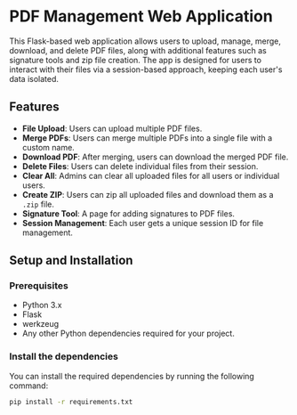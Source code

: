 # PDF Management Web Application

This Flask-based web application allows users to upload, manage, merge, download, and delete PDF files, along with additional features such as signature tools and zip file creation. The app is designed for users to interact with their files via a session-based approach, keeping each user's data isolated.

## Features

- **File Upload**: Users can upload multiple PDF files.
- **Merge PDFs**: Users can merge multiple PDFs into a single file with a custom name.
- **Download PDF**: After merging, users can download the merged PDF file.
- **Delete Files**: Users can delete individual files from their session.
- **Clear All**: Admins can clear all uploaded files for all users or individual users.
- **Create ZIP**: Users can zip all uploaded files and download them as a `.zip` file.
- **Signature Tool**: A page for adding signatures to PDF files.
- **Session Management**: Each user gets a unique session ID for file management.

## Setup and Installation

### Prerequisites

- Python 3.x
- Flask
- werkzeug
- Any other Python dependencies required for your project.

### Install the dependencies

You can install the required dependencies by running the following command:

```bash
pip install -r requirements.txt
